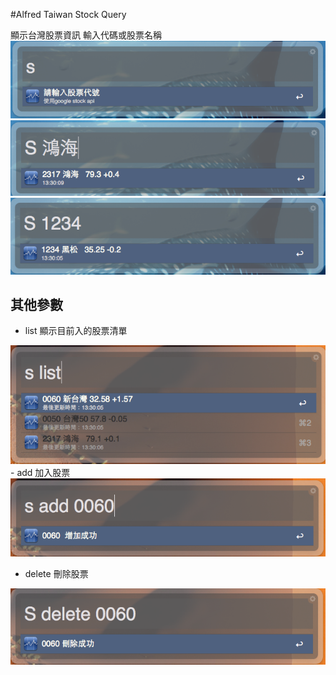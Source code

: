 #Alfred Taiwan Stock Query

顯示台灣股票資訊
輸入代碼或股票名稱
<img src="demo1.png" />
<img src="demo2.png" />
<img src="demo3.png" />
## 其他參數
- list 顯示目前入的股票清單
<img src="demo4.png" />
- add 加入股票

<img src="demo5.png" />

- delete 刪除股票 

<img src="demo6.png" />

